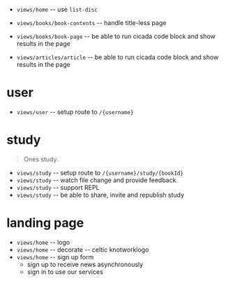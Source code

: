 - `views/home` -- use `list-disc`

- `views/books/book-contents` -- handle title-less page

- `views/books/book-page` -- be able to run cicada code block and show results in the page
- `views/articles/article` -- be able to run cicada code block and show results in the page

# user

- `views/user` -- setup route to `/{username}`

# study

> Ones study.

- `views/study` -- setup route to `/{username}/study/{bookId}`
- `views/study` -- watch file change and provide feedback
- `views/study` -- support REPL
- `views/study` -- be able to share, invite and republish study

# landing page

- `views/home` -- logo
- `views/home` -- decorate -- celtic knotworklogo
- `views/home` -- sign up form
  - sign up to receive news asynchronously
  - sign in to use our services

